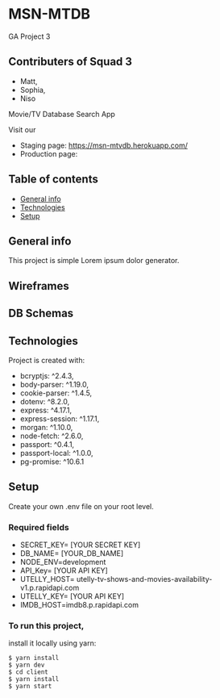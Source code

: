 # MSN-MTDB
GA Project 3 

## Contributers of Squad 3 
- Matt,
- Sophia, 
- Niso 

Movie/TV Database Search App

Visit our 
- Staging page: https://msn-mtvdb.herokuapp.com/
- Production page: 

## Table of contents
* [General info](#general-info)
* [Technologies](#technologies)
* [Setup](#setup)

## General info
This project is simple Lorem ipsum dolor generator.
	


## Wireframes


## DB Schemas



## Technologies
Project is created with:
* bcryptjs: ^2.4.3,
* body-parser: ^1.19.0,
* cookie-parser: ^1.4.5,
* dotenv: ^8.2.0,
* express: ^4.17.1,
* express-session: ^1.17.1,
* morgan: ^1.10.0,
* node-fetch: ^2.6.0,
* passport: ^0.4.1,
* passport-local: ^1.0.0,
* pg-promise: ^10.6.1

## Setup

Create your own .env file on your root level. 

### Required fields
- SECRET_KEY= [YOUR SECRET KEY]
- DB_NAME= [YOUR_DB_NAME]
- NODE_ENV=development
- API_Key= [YOUR API KEY]
- UTELLY_HOST= utelly-tv-shows-and-movies-availability-v1.p.rapidapi.com
- UTELLY_KEY= [YOUR API KEY]
- IMDB_HOST=imdb8.p.rapidapi.com

### To run this project, 
install it locally using yarn:
```
$ yarn install
$ yarn dev
$ cd client
$ yarn install
$ yarn start
```